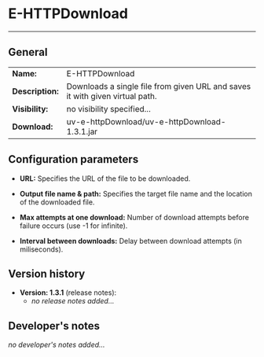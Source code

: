 # E-HTTPDownload #
----------
## General ##

|                  |                                                                             |    
|------------------|-----------------------------------------------------------------------------|
|**Name:**         | E-HTTPDownload                                                              |
|**Description:**  |Downloads a single file from given URL and saves it with given virtual path. |    
|**Visibility:**   |no visibility specified...                                                   |
|**Download:**     |uv-e-httpDownload/uv-e-httpDownload-1.3.1.jar                                |

## Configuration parameters ##

- **URL:** Specifies the URL of the file to be downloaded.

- **Output file name & path:** Specifies the target file name and the location of the downloaded file.

- **Max attempts at one download:** Number of download attempts before failure occurs (use -1 for infinite).

- **Interval between downloads:** Delay between download attempts (in miliseconds).

## Version history ##

- **Version: 1.3.1** (release notes):
	- *no release notes added...*


## Developer's notes ##

*no developer's notes added...*